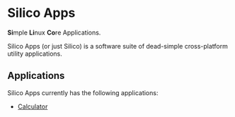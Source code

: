 Silico Apps
===========

**Si**mple **Li**nux **Co**re Applications.

Silico Apps (or just Silico) is a software suite of dead-simple cross-platform utility applications.

## Applications

Silico Apps currently has the following applications:

- [Calculator](https://github.com/silico-apps/calculator)
